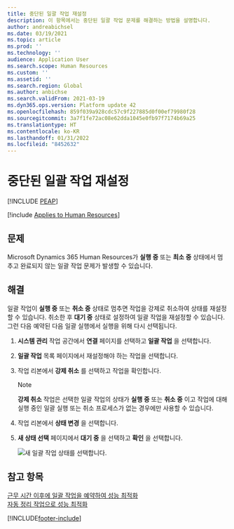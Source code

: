 ```yaml
---
title: 중단된 일괄 작업 재설정
description: 이 항목에서는 중단된 일괄 작업 문제를 해결하는 방법을 설명합니다.
author: andreabichsel
ms.date: 03/19/2021
ms.topic: article
ms.prod: ''
ms.technology: ''
audience: Application User
ms.search.scope: Human Resources
ms.custom: ''
ms.assetid: ''
ms.search.region: Global
ms.author: anbichse
ms.search.validFrom: 2021-03-19
ms.dyn365.ops.version: Platform update 42
ms.openlocfilehash: 859f039a928cdc57c9f227885d0f00ef79980f28
ms.sourcegitcommit: 3a7f1fe72ac08e62dda1045e0fb97f7174b69a25
ms.translationtype: HT
ms.contentlocale: ko-KR
ms.lasthandoff: 01/31/2022
ms.locfileid: "8452632"
---
```

# <a name="reset-stuck-batch-jobs"></a>중단된 일괄 작업 재설정


[!INCLUDE [PEAP](../includes/peap-2.md)]

[!include [Applies to Human Resources](../includes/applies-to-hr.md)]

## <a name="issue"></a>문제

Microsoft Dynamics 365 Human Resources가 **실행 중** 또는 **최소 중** 상태에서 멈추고 완료되지 않는 일괄 작업 문제가 발생할 수 있습니다.

## <a name="resolution"></a>해결

일괄 작업이 **실행 중** 또는 **취소 중** 상태로 멈추면 작업을 강제로 취소하여 상태를 재설정할 수 있습니다. 취소한 후 **대기 중** 상태로 설정하여 일괄 작업을 재설정할 수 있습니다. 그런 다음 예약된 다음 일괄 실행에서 실행을 위해 다시 선택됩니다.

1. **시스템 관리** 작업 공간에서 **연결** 페이지를 선택하고 **일괄 작업** 을 선택합니다.

2. **일괄 작업** 목록 페이지에서 재설정해야 하는 작업을 선택합니다.

3. 작업 리본에서 **강제 취소** 를 선택하고 작업을 확인합니다.

   > [!NOTE]
   > **강제 취소** 작업은 선택한 일괄 작업의 상태가 **실행 중** 또는 **취소 중** 이고 작업에 대해 실행 중인 일괄 실행 또는 취소 프로세스가 없는 경우에만 사용할 수 있습니다.

4. 작업 리본에서 **상태 변경** 을 선택합니다.

5. **새 상태 선택** 페이지에서 **대기 중** 을 선택하고 **확인** 을 선택합니다.

   ![새 일괄 작업 상태를 선택합니다.](./media/hr-admin-reset-batch-job-status.png)

## <a name="see-also"></a>참고 항목

[근무 시간 이후에 일괄 작업을 예약하여 성능 최적화](hr-admin-troubleshooting-batch-jobs.md)<br>
[자동 정리 작업으로 성능 최적화](hr-admin-troubleshooting-batch-history.md)


[!INCLUDE[footer-include](../includes/footer-banner.md)]
